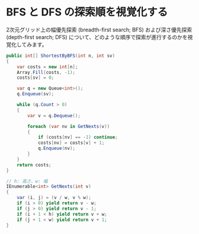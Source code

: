 # BFS と DFS の探索順を視覚化する
2次元グリッド上の幅優先探索 (breadth-first search; BFS) および深さ優先探索 (depth-first search; DFS) について、どのような順序で探索が進行するのかを視覚化してみます。

```csharp
public int[] ShortestByBFS(int n, int sv)
{
	var costs = new int[n];
	Array.Fill(costs, -1);
	costs[sv] = 0;

	var q = new Queue<int>();
	q.Enqueue(sv);

	while (q.Count > 0)
	{
		var v = q.Dequeue();

		foreach (var nv in GetNexts(v))
		{
			if (costs[nv] == -1) continue;
			costs[nv] = costs[v] + 1;
			q.Enqueue(nv);
		}
	}
	return costs;
}

// h: 高さ、w: 幅
IEnumerable<int> GetNexts(int v)
{
	var (i, j) = (v / w, v % w);
	if (i > 0) yield return v - w;
	if (j > 0) yield return v - 1;
	if (i + 1 < h) yield return v + w;
	if (j + 1 < w) yield return v + 1;
}
```
